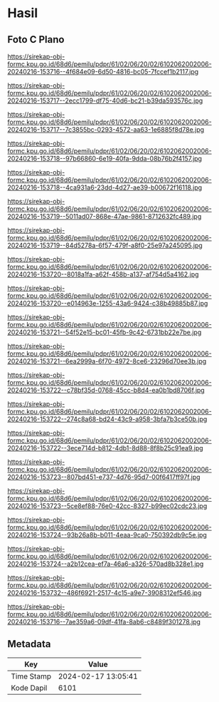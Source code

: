 # Hasil

## Foto C Plano

https://sirekap-obj-formc.kpu.go.id/68d6/pemilu/pdpr/61/02/06/20/02/6102062002006-20240216-153716--4f684e09-6d50-4816-bc05-7fccef1b2117.jpg

https://sirekap-obj-formc.kpu.go.id/68d6/pemilu/pdpr/61/02/06/20/02/6102062002006-20240216-153717--2ecc1799-df75-40d6-bc21-b39da593576c.jpg

https://sirekap-obj-formc.kpu.go.id/68d6/pemilu/pdpr/61/02/06/20/02/6102062002006-20240216-153717--7c3855bc-0293-4572-aa63-1e6885f8d78e.jpg

https://sirekap-obj-formc.kpu.go.id/68d6/pemilu/pdpr/61/02/06/20/02/6102062002006-20240216-153718--97b66860-6e19-40fa-9dda-08b76b2f4157.jpg

https://sirekap-obj-formc.kpu.go.id/68d6/pemilu/pdpr/61/02/06/20/02/6102062002006-20240216-153718--4ca931a6-23dd-4d27-ae39-b00672f16118.jpg

https://sirekap-obj-formc.kpu.go.id/68d6/pemilu/pdpr/61/02/06/20/02/6102062002006-20240216-153719--5011ad07-868e-47ae-9861-8712632fc489.jpg

https://sirekap-obj-formc.kpu.go.id/68d6/pemilu/pdpr/61/02/06/20/02/6102062002006-20240216-153719--84d5278a-6f57-479f-a8f0-25e97a245095.jpg

https://sirekap-obj-formc.kpu.go.id/68d6/pemilu/pdpr/61/02/06/20/02/6102062002006-20240216-153720--8018a1fa-a62f-458b-a137-af754d5a4162.jpg

https://sirekap-obj-formc.kpu.go.id/68d6/pemilu/pdpr/61/02/06/20/02/6102062002006-20240216-153720--e014963e-1255-43a6-9424-c38b49885b87.jpg

https://sirekap-obj-formc.kpu.go.id/68d6/pemilu/pdpr/61/02/06/20/02/6102062002006-20240216-153721--54f52e15-bc01-45fb-9c42-6731bb22e7be.jpg

https://sirekap-obj-formc.kpu.go.id/68d6/pemilu/pdpr/61/02/06/20/02/6102062002006-20240216-153721--6ea2999a-6f70-4972-8ce6-23296d70ee3b.jpg

https://sirekap-obj-formc.kpu.go.id/68d6/pemilu/pdpr/61/02/06/20/02/6102062002006-20240216-153722--c78bf35d-0768-45cc-b8d4-ea0b1bd8706f.jpg

https://sirekap-obj-formc.kpu.go.id/68d6/pemilu/pdpr/61/02/06/20/02/6102062002006-20240216-153722--274c8a68-bd24-43c9-a958-3bfa7b3ce50b.jpg

https://sirekap-obj-formc.kpu.go.id/68d6/pemilu/pdpr/61/02/06/20/02/6102062002006-20240216-153722--3ece714d-b812-4db1-8d88-8f8b25c91ea9.jpg

https://sirekap-obj-formc.kpu.go.id/68d6/pemilu/pdpr/61/02/06/20/02/6102062002006-20240216-153723--807bd451-e737-4d76-95d7-00f6417ff97f.jpg

https://sirekap-obj-formc.kpu.go.id/68d6/pemilu/pdpr/61/02/06/20/02/6102062002006-20240216-153723--5ce8ef88-76e0-42cc-8327-b99ec02cdc23.jpg

https://sirekap-obj-formc.kpu.go.id/68d6/pemilu/pdpr/61/02/06/20/02/6102062002006-20240216-153724--93b26a8b-b011-4eaa-9ca0-750392db9c5e.jpg

https://sirekap-obj-formc.kpu.go.id/68d6/pemilu/pdpr/61/02/06/20/02/6102062002006-20240216-153724--a2b12cea-ef7a-46a6-a326-570ad8b328e1.jpg

https://sirekap-obj-formc.kpu.go.id/68d6/pemilu/pdpr/61/02/06/20/02/6102062002006-20240216-153732--486f6921-2517-4c15-a9e7-3908312ef546.jpg

https://sirekap-obj-formc.kpu.go.id/68d6/pemilu/pdpr/61/02/06/20/02/6102062002006-20240216-153716--7ae359a6-09df-41fa-8ab6-c8489f301278.jpg


## Metadata

| Key        | Value               |
| ---------- | ------------------- |
| Time Stamp | 2024-02-17 13:05:41 |
| Kode Dapil | 6101                |



